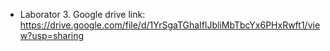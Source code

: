 + Laborator 3. Google drive link: https://drive.google.com/file/d/1YrSgaTGhaIflJbliMbTbcYx6PHxRwft1/view?usp=sharing

